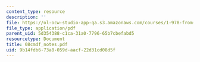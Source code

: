 ```yaml
---
content_type: resource
description: ''
file: https://ol-ocw-studio-app-qa.s3.amazonaws.com/courses/1-978-from-nano-to-macro-introduction-to-atomistic-modeling-techniques-january-iap-2007/9b14fdb673a8059daacf22d31cd08d5f_08cmdf_notes.pdf
file_type: application/pdf
parent_uid: 5d354388-c1ca-31a0-7796-65b7cbefabd5
resourcetype: Document
title: 08cmdf_notes.pdf
uid: 9b14fdb6-73a8-059d-aacf-22d31cd08d5f
---
```

